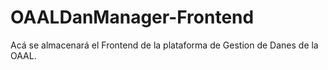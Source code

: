 # OAALDanManager-Frontend
Acá se almacenará el Frontend de la plataforma de Gestion de Danes de la OAAL.

